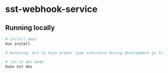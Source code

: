 # sst-webhook-service

## Running locally

```bash
# install deps
bun install

# Annoying, but to have proper type inference during development go to `index.ts` and change `"../../../.sst/platform/*` imports to `./.sst/platform/*`. Don't commit this change

# run in dev mode
bunx sst dev
```
